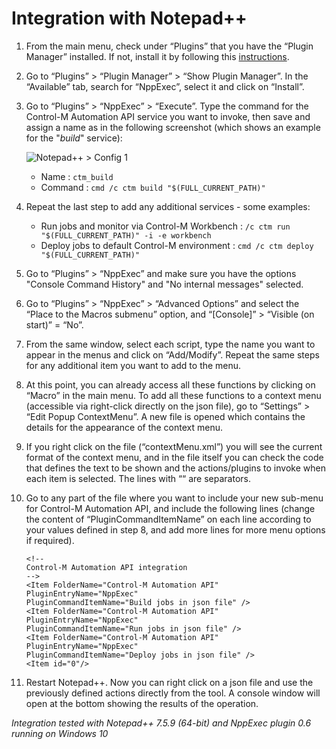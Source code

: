# Integration with Notepad++

1. From the main menu, check under “Plugins” that you have the “Plugin Manager” installed. If not, install it by following this [instructions](https://bruderste.in/npp/pm/#install).

2. Go to “Plugins” > “Plugin Manager” > “Show Plugin Manager”. In the “Available” tab, search for “NppExec”, select it and click on “Install”.

3. Go to “Plugins” > “NppExec” > “Execute”. Type the command for the Control-M Automation API service you want to invoke, then save and assign a name as in the following screenshot (which shows an example for the "*build*" service):

   ![Notepad++ > Config 1](/601-integration-with-ides-and-code-editors/images/notepad_config1.png)

   * Name : ```ctm_build```
   * Command : ```cmd /c ctm build "$(FULL_CURRENT_PATH)"```
   
4. Repeat the last step to add any additional services - some examples:

   * Run jobs and monitor via Control-M Workbench : ```/c ctm run "$(FULL_CURRENT_PATH)" -i -e workbench```
   * Deploy jobs to default Control-M environment : ```cmd /c ctm deploy "$(FULL_CURRENT_PATH)"```
   
5. Go to “Plugins” > “NppExec” and make sure you have the options "Console Command History" and "No internal messages" selected.

6. Go to “Plugins” > “NppExec” > “Advanced Options” and select the “Place to the Macros submenu” option, and “[Console]” > “Visible (on start)” = “No”.

7. From the same window, select each script, type the name you want to appear in the menus and click on “Add/Modify”. Repeat the same steps for any additional item you want to add to the menu.

8. At this point, you can already access all these functions by clicking on “Macro” in the main menu. To add all these functions to a context menu (accessible via right-click directly on the json file), go to “Settings” > “Edit Popup ContextMenu”. A new file is opened which contains the details for the appearance of the context menu.

9. If you right click on the file (“contextMenu.xml”) you will see the current format of the context menu, and in the file itself you can check the code that defines the text to be shown and the actions/plugins to invoke when each item is selected. The lines with “<Item id="0"/>“ are separators.

10. Go to any part of the file where you want to include your new sub-menu for Control-M Automation API, and include the following lines (change the content of “PluginCommandItemName” on each line according to your values defined in step 8, and add more lines for more menu options if required).

      ```
	<!--
	Control-M Automation API integration
    -->
    <Item FolderName="Control-M Automation API" PluginEntryName="NppExec"
    PluginCommandItemName="Build jobs in json file" />
    <Item FolderName="Control-M Automation API" PluginEntryName="NppExec"
    PluginCommandItemName="Run jobs in json file" />
    <Item FolderName="Control-M Automation API" PluginEntryName="NppExec"
    PluginCommandItemName="Deploy jobs in json file" />
    <Item id="0"/>
      ```

11. Restart Notepad++. Now you can right click on a json file and use the previously defined actions directly from the tool. A console window will open at the bottom showing the results of the operation.


   *Integration tested with Notepad++ 7.5.9 (64-bit) and NppExec plugin 0.6 running on Windows 10*
